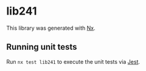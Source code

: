 # lib241

This library was generated with [Nx](https://nx.dev).

## Running unit tests

Run `nx test lib241` to execute the unit tests via [Jest](https://jestjs.io).
